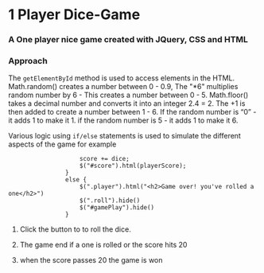 # 1 Player Dice-Game

 ### A One player nice game created with JQuery, CSS and HTML 

 ### Approach 

The `getElementById` method is used to access elements in the HTML.
Math.random() creates a number between 0 - 0.9, The "*6" multiplies random number by 6 - This creates a number between 0 - 5. Math.floor() takes a decimal number and converts it into an integer 2.4 = 2. The +1 is then added to create a number between 1 - 6. If the random number is “0” - it adds 1 to make it 1. if the random number is 5 - it adds 1 to make it 6.

Various logic using `if/else` statements is used to simulate the different aspects of the game for example 

```              if (dice !== 1) {
                    score += dice;
                    $("#score").html(playerScore);
                }
                else {
                    $(".player").html("<h2>Game over! you've rolled a one</h2>")
                    $(".roll").hide()
                    $("#gamePlay").hide()
                }
```




1. Click the button to to roll the dice.

2. The game end if a one is rolled or the score hits 20

3. when the score passes 20 the game is won



